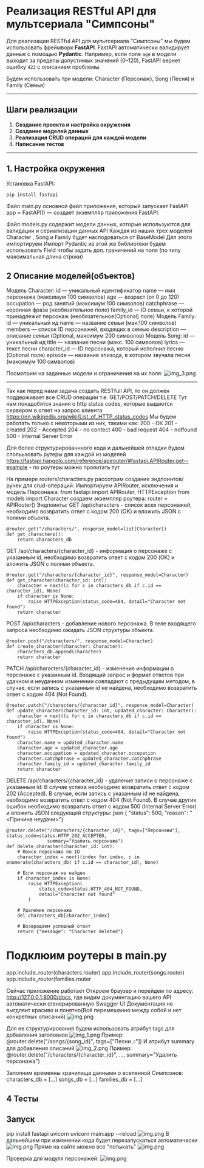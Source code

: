 # Реализация RESTful API для мультсериала "Симпсоны"

Для реализации RESTful API для мультсериала "Симпсоны" мы будем использовать фреймворк **FastAPI**. FastAPI
автоматически валидирует данные с помощью **Pydantic**. Например, если поле `age` в модели выходит за пределы допустимых
значений (0–120), FastAPI вернет ошибку `422` с описанием проблемы.

Будем использовать три модели: Character (Персонаж), Song (Песня) и Family (Семья)

---

## Шаги реализации

1. **Создание проекта и настройка окружения**
2. **Создание моделей данных**
3. **Реализация CRUD операций для каждой модели**
4. **Написание тестов**

---

## 1. Настройка окружения

Установка FastAPI:
```bash
pip install fastapi
```

Файл main.py
основной файл приложения, который запускает FastAPI
app = FastAPI() — создает экземпляр приложения FastAPI.

Файл models.py содержит модели данных, которые используются для валидации и сериализации данных API
Каждая из наших трех моделей Character , Song и Family будет наслодоваться от BaseModel
Дял этого импортируем Импорт Pydantic
из этой же библиотеки будем использовать Field чтобы задать доп. граничений на поля (по типу максимальная длина строки)

## 2 Описание моделей(объектов)

Модель Character:
id — уникальный идентификатор
name — имя персонажа (максимум 100 символов)
age — возраст (от 0 до 120)
occupation — род занятий (максимум 100 символов)
catchphrase — коронная фраза (необязательное поле)
family_id — ID семьи, к которой принадлежит персонаж (необязательное(Optional) поле)
Модель Family:
id — уникальный ид
name — название семьи (мак.100 символов)
members — список ID персонажей, входящих в семью
description — описание семьи (Optional, максимум 200 символов)
Модель Song:
id — уникальный ид
title — название песни (макс. 100 символов)
lyrics — текст песни
character_id — ID персонажа, который исполнил песню (Optional поле)
episode — название эпизода, в котором звучала песня (максимум 100 символов)

Посмотрим на заданные модели и ограничения на их поля:
![img_3.png](imgs/img_3.png)

-------------

Так как перед нами задача создать RESTfull API, то он должен поддерживает все CRUD операции т.е. GET/POST/PATCH/DELETE
Тут нам понадобятся знания о http status codes, которые выдаются сервером в ответ на запрос клиента
https://en.wikipedia.org/wiki/List_of_HTTP_status_codes
Мы будем работать только с некоторыми из них, такими как:
200 - ОК
201 - created
202 - Accepted
204 - no contect
400 - bad request
404 - notfound
500 - Internal Server Error

Для более структурированнного кода и дальнейшей отладки будем сполььзовать рутеры для каждой из моделей
https://fastapi.tiangolo.com/reference/apirouter/#fastapi.APIRouter.get--example - по роутеры можно прояитать тут

На примере routers/characters.py рассотрим создание эндпоинтов/ручек для crud-операций:
Импортируем APIRouter, исключения и модель Персонажа:
from fastapi import APIRouter, HTTPException
from models import Character
создаем экземпляр роутера:
router = APIRouter()
Эндпоинты:
GET /api/characters - список всех персонажей, необходимо возвратить ответ с кодом 200 (OK) и вложить JSON с полями
объекта.

```
@router.get("/characters/", response_model=list[Character])
def get_characters():
    return characters_db
```

GET /api/characters/{character_id} - информация о персонаже с указанным id, необходимо возвратить ответ с кодом 200 (OK)
и вложить JSON с полями объекта.

```
@router.get("/characters/{character_id}", response_model=Character)
def get_character(character_id: int):
    character = next((c for c in characters_db if c.id == character_id), None)
    if character is None:
        raise HTTPException(status_code=404, detail="Character not found")
    return character
```

POST /api/characters - добавление нового персонажа. В теле входящего запроса необходимо ожидать JSON структуры объекта.

```
@router.post("/characters/", response_model=Character)
def create_character(character: Character):
    characters_db.append(character)
    return character
```

PATCH /api/characters/{character_id} - изменение информации о персонаже с указанным id. Входящий запрос и формат ответов
при удачном и неудачном изменении совпадают с предыдущим методом, в случае, если запись с указанным id не найдена,
необходимо возвратить ответ с кодом 404 (Not Found).

```
@router.patch("/characters/{character_id}", response_model=Character)
def update_character(character_id: int, updated_character: Character):
    character = next((c for c in characters_db if c.id == character_id), None)
    if character is None:
        raise HTTPException(status_code=404, detail="Character not found")
    character.name = updated_character.name
    character.age = updated_character.age
    character.occupation = updated_character.occupation
    character.catchphrase = updated_character.catchphrase
    character.family_id = updated_character.family_id
    return character
```

DELETE /api/characters/{character_id} - удаление записи о персонаже с указанным id:
В случае успеха необходимо возвратить ответ с кодом 202 (Accepted).
В случае, если запись с указанным id не найдена, необходимо возвратить ответ с кодом 404 (Not Found).
В случае других ошибок необходимо возвратить ответ с кодом 500 (Internal Server Error) и вложить JSON следующей
структуры:
json
{
"status": 500,
"reason": "<Причина неудачи>"}

```
@router.delete("/characters/{character_id}", tags=["Персонажи"], status_code=status.HTTP_202_ACCEPTED,
               summary="Удалить персонажа")
def delete_character(character_id: int):
    # Поиск персонажа по ID
    character_index = next((index for index, c in enumerate(characters_db) if c.id == character_id), None)

    # Если персонаж не найден
    if character_index is None:
        raise HTTPException(
            status_code=status.HTTP_404_NOT_FOUND,
            detail="Character not found"
        )

    # Удаление персонажа
    del characters_db[character_index]

    # Возвращаем успешный ответ
    return {"message": "Character deleted"}
```

# Подклюим роутеры в main.py

app.include_router(characters.router)
app.include_router(songs.router)
app.include_router(families.router

Сейчас приложение работает
Откроем браузер и перейдем по адресу: http://127.0.0.1:8000/docs, где видим документацию вашего API автоматически
сгенерированную Swagger UI
Документация не выгдляит красиво и понятно(Всё перемешанно между собой и нет конкретных описаний)
![img.png](imgs/img.png)

Для ее структурирования будем использовать атрибут tags для добавления заголовков
![img_1.png](imgs/img_1.png)
Пример:
@router.delete("/songs/{song_id}", tags=["Песни 🎶"])
И атрибут summary для добавления описаний
![img_2.png](imgs/img_2.png)
Пример:  @router.delete("/characters/{character_id}", ..., summary="Удалить персонажа")

Заполним временны хранилища данными о вселенной Симпсонов:
characters_db = [...]
songs_db = [...]
families_db = [...]

## 4 Тесты


## Запуск
 pip install fastapi uvicorn
 uvicorn main:app --reload
![img.png](imgs/img_4.png)
В дальнейшем при изменении кода будет перезапускаться автоматически
![img.png](imgs/img_5.png)
Прямо на сайте можно все "потыкать"
![img.png](imgs/img_6.png)

Проверка для модуля персонажей:
![img.png](img.png)